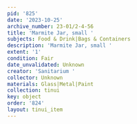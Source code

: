 ```yaml
---
pid: '825'
date: '2023-10-25'
archive_number: 23-01/2-4-56
title: 'Marmite Jar, small '
subjects: Food & Drink|Bags & Containers
description: 'Marmite Jar, small '
extent: '1'
condition: Fair
date_unvalidated: Unknown
creator: 'Sanitarium '
collector: Unknown
materials: Glass|Metal|Paint
collection: tinui
key: object
order: '824'
layout: tinui_item
---
```

